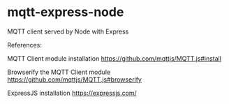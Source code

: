 # mqtt-express-node
MQTT client served by Node with Express

References:

MQTT Client module installation
https://github.com/mqttjs/MQTT.js#install

Browserify the MQTT Client module
https://github.com/mqttjs/MQTT.js#browserify

ExpressJS installation
https://expressjs.com/

